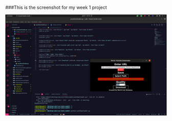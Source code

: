 ###This is the screenshot for my week 1 project

![My screenshot](https://github.com/MorrisMuuoMulitu/LuxAcademy/blob/main/tasks/week2/Screenshot1.png)
